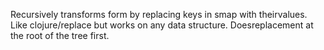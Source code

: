 Recursively transforms form by replacing keys in smap with theirvalues.  Like clojure/replace but works on any data structure.  Doesreplacement at the root of the tree first.